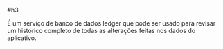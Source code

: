 #h3 

É um serviço de banco de dados ledger que pode ser usado para revisar um histórico completo de todas as alterações feitas nos dados do aplicativo.